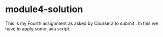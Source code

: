 # module4-solution
This is my Fourth assignment as asked by Coursera to submit . In this we have to apply some java script. 

